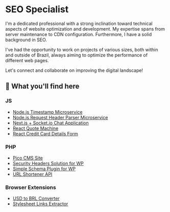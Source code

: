 # SEO Specialist

I'm a dedicated professional with a strong inclination toward technical aspects of website optimization and development. My expertise spans from server maintenance to CDN configuration. Furthermore, I have a solid background in SEO.

I've had the opportunity to work on projects of various sizes, both within and outside of Brazil, always aiming to optimize the performance of different web pages.

Let's connect and collaborate on improving the digital landscape!

## 🔎 What you'll find here

### JS
- [Node.js Timestamp Microservice](https://github.com/jvpdls/timestamp-microservice)
- [Node.js Request Header Parser Microservice](https://github.com/jvpdls/request-header-parser-ms)
- [Next.js + Socket.io Chat Application](https://github.com/jvpdls/chat-app)
- [React Quote Machine](https://github.com/jvpdls/random-quote-machine)
- [React Credit Card Details Form](https://github.com/jvpdls/card-details-form)

### PHP
- [Pico CMS Site](https://github.com/jvpdls/password-utils)
- [Security Headers Solution for WP](https://github.com/jvpdls/wp-security-headers)
- [Simple Schema Plugin for WP](https://github.com/jvpdls/simple-schema-for-wp)
- [URL Shortener API](https://github.com/jvpdls/url-shortener-api)

### Browser Extensions
- [USD to BRL Converter](https://github.com/jvpdls/usd-to-brl-converter)
- [Stylesheet Links Extractor](https://github.com/jvpdls/stylesheet-links-extractor)

